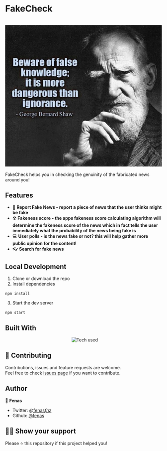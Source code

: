 <h1 align="ceThe all in one bookmark app for you developers out there.nter">FakeCheck</h1>
<p align="center">
  <img src="src/assets/images/abc8de901b9cd1ff86618dc85373a48f.jpg" alt="angular">

</p>

FakeCheck helps you in checking the genuinity of the fabricated news around you!

## Features

- 📕 **Report Fake News - report a piece of news that the user thinks might be fake**
- ☢️ **Fakeness score - the apps fakeness score calculating algorithm will determine the fakeness score of the news which in fact tells the user immediately what the probability of the news being fake is**
- 💻 **User polls - is the news fake or not? this will help gather more public opinion for the content!**
- 👓 **Search for fake news**

## Local Development

1. Clone or download the repo
2. Install dependencies

```
npm install
```

3. Start the dev server

```
npm start
```

## Built With

<p align="center">
  <img src="https://cardify.vercel.app/api/badges?technologies=typescript,angular,tailwindcss&width=150" alt="Tech used" />
</p>

## 🤝 Contributing

Contributions, issues and feature requests are welcome.<br />
Feel free to check [issues page](https://github.com/fenas/fake-checker/issues) if you want to contribute.

## Author

👤 **Fenas**

- Twitter: [@fenas*fnz*](https://twitter.com/fenas_fnz_)
- Github: [@fenas](https://github.com/fenas)

## 👍🏼 Show your support

Please ⭐️ this repository if this project helped you!
